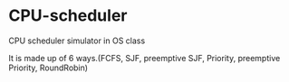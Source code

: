 # CPU-scheduler
CPU scheduler simulator in OS class

It is made up of 6 ways.(FCFS, SJF, preemptive SJF, Priority, preemptive Priority, RoundRobin)
